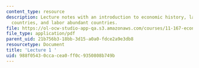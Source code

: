 ```yaml
---
content_type: resource
description: Lecture notes with an introduction to economic history, labor scarce
  countries, and labor abundant countries.
file: https://ol-ocw-studio-app-qa.s3.amazonaws.com/courses/11-167-economic-development-technical-capabilities-spring-2004/988f05430ccacea0ff0c9350808b749b_lec_1.pdf
file_type: application/pdf
parent_uid: 21b756b3-18bb-3d15-a0a0-fdce2a9e3db8
resourcetype: Document
title: 'Lecture 1 '
uid: 988f0543-0cca-cea0-ff0c-9350808b749b
---
```


